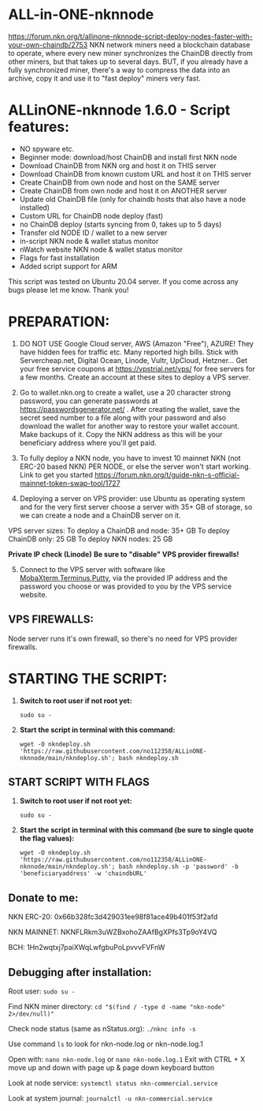 # ALL-in-ONE-nknnode
https://forum.nkn.org/t/allinone-nknnode-script-deploy-nodes-faster-with-your-own-chaindb/2753
NKN network miners need a blockchain database to operate, where every new miner synchronizes the ChainDB directly from other miners, but that takes up to several days. BUT, if you already have a fully synchronized miner, there's a way to compress the data into an archive, copy it and use it to "fast deploy" miners very fast.

# ALLinONE-nknnode 1.6.0 - Script features:
- NO spyware etc.
- Beginner mode: download/host ChainDB and install first NKN node
- Download ChainDB from NKN org and host it on THIS server
- Download ChainDB from known custom URL and host it on THIS server
- Create ChainDB from own node and host on the SAME server
- Create ChainDB from own node and host it on ANOTHER server
- Update old ChainDB file (only for chaindb hosts that also have a node installed)
- Custom URL for ChainDB node deploy (fast)
- no ChainDB deploy (starts syncing from 0, takes up to 5 days)
- Transfer old NODE ID / wallet to a new server
- in-script NKN node & wallet status monitor
- nWatch website NKN node & wallet status monitor
- Flags for fast installation
- Added script support for ARM

This script was tested on Ubuntu 20.04 server.
If you come across any bugs please let me know. Thank you!

# PREPARATION:
1. DO NOT USE Google Cloud server, AWS (Amazon "Free"), AZURE! They have hidden fees for traffic etc. Many reported high bills. Stick with Servercheap.net, Digital Ocean, Linode, Vultr, UpCloud, Hetzner... Get your free service coupons at https://vpstrial.net/vps/ for free servers for a few months. Create an account at these sites to deploy a VPS server.
 
2. Go to wallet.nkn.org to create a wallet, use a 20 character strong password, you can generate passwords at https://passwordsgenerator.net/ . After creating the wallet, save the secret seed number to a file along with your password and also download the wallet for another way to restore your wallet account. Make backups of it. Copy the NKN address as this will be your beneficiary address where you'll get paid.

3. To fully deploy a NKN node, you have to invest 10 mainnet NKN (not ERC-20 based NKN) PER NODE, or else the server won't start working. Link to get you started https://forum.nkn.org/t/guide-nkn-s-official-mainnet-token-swap-tool/1727

4. Deploying a server on VPS provider: use Ubuntu as operating system and for the very first server choose a server with 35+ GB of storage, so we can create a node and a ChainDB server on it.

VPS server sizes:
To deploy a ChainDB and node: 35+ GB
To deploy ChainDB only: 25 GB
To deploy NKN nodes: 25 GB

**Private IP check (Linode)**
**Be sure to "disable" VPS provider firewalls!**

5. Connect to the VPS server with software like [MobaXterm](https://mobaxterm.mobatek.net/download-home-edition.html),[Terminus](https://github.com/Eugeny/terminus/releases/tag/v1.0.137),[Putty](https://www.chiark.greenend.org.uk/~sgtatham/putty/latest.html), via the provided IP address and the password you choose or was provided to you by the VPS service website.

## VPS FIREWALLS:

Node server runs it's own firewall, so there's no need for VPS provider firewalls.

# STARTING THE SCRIPT:
1. **Switch to root user if not root yet:**

   `sudo su -`

2. **Start the script in terminal with this command:**

   `wget -O nkndeploy.sh 'https://raw.githubusercontent.com/no112358/ALLinONE-nknnode/main/nkndeploy.sh'; bash nkndeploy.sh `

## START SCRIPT WITH FLAGS
1. **Switch to root user if not root yet:**

   `sudo su -`

2. **Start the script in terminal with this command (be sure to single quote the flag values):**

   `wget -O nkndeploy.sh 'https://raw.githubusercontent.com/no112358/ALLinONE-nknnode/main/nkndeploy.sh'; bash nkndeploy.sh -p 'password' -b 'beneficiaryaddress' -w 'chaindbURL'`

## Donate to me:
NKN ERC-20: 0x66b328fc3d429031ee98f81ace49b401f53f2afd

NKN MAINNET: NKNFLRkm3uWZBxohoZAAfBgXPfs3Tp9oY4VQ

BCH: 1Hn2wqtxj7paiXWqLwfgbuPoLpvvvFVFnW

## Debugging after installation:

Root user:   `sudo su -`

Find NKN miner directory: `cd "$(find / -type d -name "nkn-node" 2>/dev/null)"`

Check node status (same as nStatus.org): `./nknc info -s`

Use command `ls` to look for nkn-node.log or nkn-node.log.1

Open with: `nano nkn-node.log` or `nano nkn-node.log.1`
Exit with CTRL + X move up and down with page up & page down keyboard button

Look at node service: `systemctl status nkn-commercial.service`

Look at system journal: `journalctl -u nkn-commercial.service`